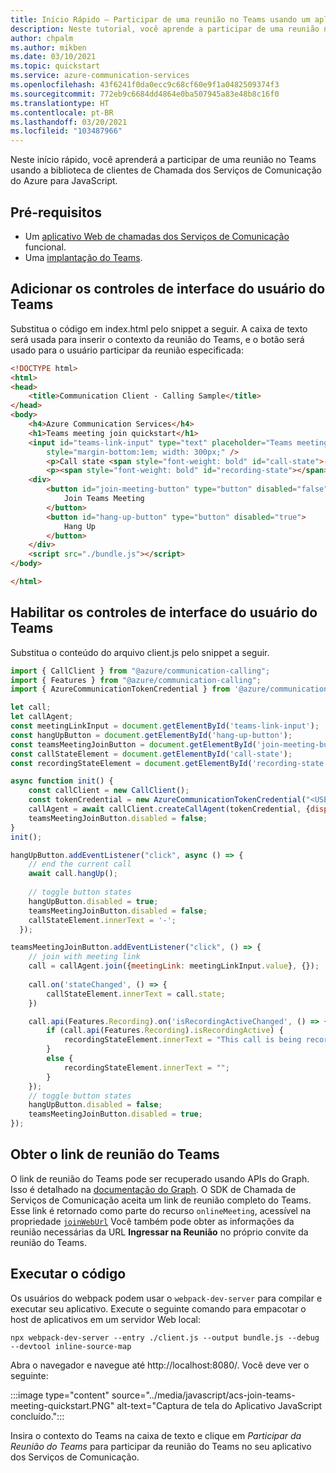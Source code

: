 ```yaml
---
title: Início Rápido – Participar de uma reunião no Teams usando um aplicativo Web
description: Neste tutorial, você aprende a participar de uma reunião no Teams usando a biblioteca de clientes de Chamada dos Serviços de Comunicação do Azure para JavaScript
author: chpalm
ms.author: mikben
ms.date: 03/10/2021
ms.topic: quickstart
ms.service: azure-communication-services
ms.openlocfilehash: 43f6241f0da0ecc9c68cf60e9f1a0482509374f3
ms.sourcegitcommit: 772eb9c6684dd4864e0ba507945a83e48b8c16f0
ms.translationtype: HT
ms.contentlocale: pt-BR
ms.lasthandoff: 03/20/2021
ms.locfileid: "103487966"
---
```

Neste início rápido, você aprenderá a participar de uma reunião no Teams usando a biblioteca de clientes de Chamada dos Serviços de Comunicação do Azure para JavaScript.

## <a name="prerequisites"></a>Pré-requisitos

- Um [aplicativo Web de chamadas dos Serviços de Comunicação](../getting-started-with-calling.md) funcional.
- Uma [implantação do Teams](/deployoffice/teams-install).


## <a name="add-the-teams-ui-controls"></a>Adicionar os controles de interface do usuário do Teams

Substitua o código em index.html pelo snippet a seguir.
A caixa de texto será usada para inserir o contexto da reunião do Teams, e o botão será usado para o usuário participar da reunião especificada:

```html
<!DOCTYPE html>
<html>
<head>
    <title>Communication Client - Calling Sample</title>
</head>
<body>
    <h4>Azure Communication Services</h4>
    <h1>Teams meeting join quickstart</h1>
    <input id="teams-link-input" type="text" placeholder="Teams meeting link"
        style="margin-bottom:1em; width: 300px;" />
        <p>Call state <span style="font-weight: bold" id="call-state">-</span></p>
        <p><span style="font-weight: bold" id="recording-state"></span></p>
    <div>
        <button id="join-meeting-button" type="button" disabled="false">
            Join Teams Meeting
        </button>
        <button id="hang-up-button" type="button" disabled="true">
            Hang Up
        </button>
    </div>
    <script src="./bundle.js"></script>
</body>

</html>
```

## <a name="enable-the-teams-ui-controls"></a>Habilitar os controles de interface do usuário do Teams

Substitua o conteúdo do arquivo client.js pelo snippet a seguir.

```javascript
import { CallClient } from "@azure/communication-calling";
import { Features } from "@azure/communication-calling";
import { AzureCommunicationTokenCredential } from '@azure/communication-common';

let call;
let callAgent;
const meetingLinkInput = document.getElementById('teams-link-input');
const hangUpButton = document.getElementById('hang-up-button');
const teamsMeetingJoinButton = document.getElementById('join-meeting-button');
const callStateElement = document.getElementById('call-state');
const recordingStateElement = document.getElementById('recording-state');

async function init() {
    const callClient = new CallClient();
    const tokenCredential = new AzureCommunicationTokenCredential("<USER ACCESS TOKEN>");
    callAgent = await callClient.createCallAgent(tokenCredential, {displayName: 'ACS user'});
    teamsMeetingJoinButton.disabled = false;
}
init();

hangUpButton.addEventListener("click", async () => {
    // end the current call
    await call.hangUp();
  
    // toggle button states
    hangUpButton.disabled = true;
    teamsMeetingJoinButton.disabled = false;
    callStateElement.innerText = '-';
  });

teamsMeetingJoinButton.addEventListener("click", () => {    
    // join with meeting link
    call = callAgent.join({meetingLink: meetingLinkInput.value}, {});
    
    call.on('stateChanged', () => {
        callStateElement.innerText = call.state;
    })

    call.api(Features.Recording).on('isRecordingActiveChanged', () => {
        if (call.api(Features.Recording).isRecordingActive) {
            recordingStateElement.innerText = "This call is being recorded";
        }
        else {
            recordingStateElement.innerText = "";
        }
    });
    // toggle button states
    hangUpButton.disabled = false;
    teamsMeetingJoinButton.disabled = true;
});
```

## <a name="get-the-teams-meeting-link"></a>Obter o link de reunião do Teams

O link de reunião do Teams pode ser recuperado usando APIs do Graph. Isso é detalhado na [documentação do Graph](/graph/api/onlinemeeting-createorget?tabs=http&view=graph-rest-beta).
O SDK de Chamada de Serviços de Comunicação aceita um link de reunião completo do Teams. Esse link é retornado como parte do recurso `onlineMeeting`, acessível na propriedade [`joinWebUrl`](/graph/api/resources/onlinemeeting?view=graph-rest-beta) Você também pode obter as informações da reunião necessárias da URL **Ingressar na Reunião** no próprio convite da reunião do Teams.

## <a name="run-the-code"></a>Executar o código

Os usuários do webpack podem usar o `webpack-dev-server` para compilar e executar seu aplicativo. Execute o seguinte comando para empacotar o host de aplicativos em um servidor Web local:

```console
npx webpack-dev-server --entry ./client.js --output bundle.js --debug --devtool inline-source-map
```

Abra o navegador e navegue até http://localhost:8080/. Você deve ver o seguinte:

:::image type="content" source="../media/javascript/acs-join-teams-meeting-quickstart.PNG" alt-text="Captura de tela do Aplicativo JavaScript concluído.":::

Insira o contexto do Teams na caixa de texto e clique em *Participar da Reunião do Teams* para participar da reunião do Teams no seu aplicativo dos Serviços de Comunicação.
